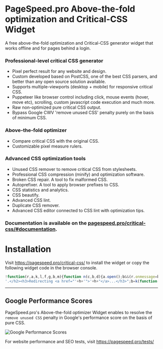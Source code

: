 # PageSpeed.pro Above-the-fold optimization and Critical-CSS Widget

A free above-the-fold optimization and Critical-CSS generator widget that works offline and for pages behind a login.

### Professional-level critical CSS generator

- Pixel perfect result for any website and design.
- Custom developed based on PostCSS, one of the best CSS parsers, and better than any open source solution available.
- Supports multiple-viewports (desktop + mobile) for responsive critical CSS.
- Puppeteer like browser control including click, mouse events (hover, move etc), scrolling, custom javascript code execution and much more.
- Raw non-optimized pure critical CSS output.
- Bypass Google CWV 'remove unused CSS' penalty purely on the basis of minimum CSS.

### Above-the-fold optimizer

- Compare critical CSS with the original CSS.
- Customizable pixel measure rulers.

### Advanced CSS optimization tools

- Unused CSS remover to remove critical CSS from stylesheets.
- Professional CSS compression (minify) and optimization software.
- Broken CSS repair. A tool to fix malformed CSS.
- Autoprefixer. A tool to apply browser prefixes to CSS.
- CSS statistics and analytics.
- CSS beautify.
- Advanced CSS lint.
- Duplicate CSS remover.
- Advanced CSS editor connected to CSS lint with optimization tips.

### Documentation is available on the [pagespeed.pro/critical-css/#documentation](https://pagespeed.pro/critical-css/#documentation).

# Installation

Visit https://pagespeed.pro/critical-css/ to install the widget or copy the following widget code in the browser console. 

```javascript
!function(r,a,k,l,f,g,b,m){function n(c,b,d){a.open();b&&(r.onmessage=b);d&&a.addEventListener("securitypolicyviolation",d);a.write(c);a.close()}f="https://x.pagespeed.pro/";g="Above-the-fold Optimizer";var c=a.createElement("script");c.src=f+"x.js";c.onerror=function(){function p(d){if(c=d?d.violatedDirective:0){if("script-src"==c||m)return;m=1;b&&l(b)}if(!q){var h=f+"#"+a.location;a.getElementById("e").innerHTML='<h2 style="color:red;">'+g+(c?' blocked by CSP <font color="blue">'+c+"</font>":" failed to load")+
'.</h2><h3>Redirecting <a href="'+h+'">'+h+"</a>...</h3>";b=k(function(){a.location.href=h},3E3)}}var q;n("<h2>Loading "+g+" via Service Worker...</h2><iframe src="+f+'go height=50></iframe><p id="e"></p>',function(a){q=1;b&&l(b);n("<script>"+a.data+"\x3c/script>")},p);b=k(p,2E3)};a.head.appendChild(c)}(window,document,setTimeout,clearTimeout);
```

---

## Google Performance Scores

PageSpeed.pro's Above-the-fold optimizer Widget enables to resolve the `remove unused CSS` penalty in Google's performance score on the basis of pure CSS.

![Google Performance Scores](https://pagespeed.pro/images/cwv-scores.png)

For website performance and SEO tests, visit https://pagespeed.pro/tests/
